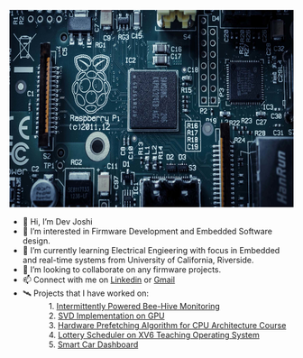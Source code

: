 <p align="center">
  <img src="https://github.com/devjoshi9031/devjoshi9031/blob/main/Raspi_image.jpg" width="1000" height="350" title="hover text">
</p>




- 👋 Hi, I’m Dev Joshi 
- 👀 I’m interested in Firmware Development and Embedded Software design.
- 🌱 I’m currently learning Electrical Engieering with focus in Embedded and real-time systems from University of California, Riverside.
- 💞️ I’m looking to collaborate on any firmware projects.
- 📫 Connect with me on [Linkedin](https://www.linkedin.com/in/devjoshi3008/) or [Gmail](mailto:devbhaveshbhai.joshi@gmail.com)
- 🛰️ Projects that I have worked on: </br>
      &emsp;&emsp;&emsp; 1. [Intermittently Powered Bee-Hive Monitoring](https://github.com/users/devjoshi9031/projects/2)</br>
      &emsp;&emsp;&emsp; 2. [SVD Implementation on GPU](https://github.com/devjoshi9031/EE217_Final_Project)</br>
      &emsp;&emsp;&emsp; 3. [Hardware Prefetching Algorithm for CPU Architecture Course](https://github.com/devjoshi9031/Advanced_CPU_Architecutre_Final_Project)</br>
      &emsp;&emsp;&emsp; 4. [Lottery Scheduler on XV6 Teaching Operating System](https://github.com/devjoshi9031/xv6_lottery_and_stride_scheduling)</br>
      &emsp;&emsp;&emsp; 5. [Smart Car Dashboard](https://github.com/devjoshi9031/Smart_Car_Dashboard)
      
      
      

<!---
devjoshi9031/devjoshi9031 is a ✨ special ✨ repository because its `README.md` (this file) appears on your GitHub profile.
You can click the Preview link to take a look at your changes.
--->

